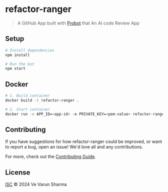 # refactor-ranger

> A GitHub App built with [Probot](https://github.com/probot/probot) that An AI code Review App

## Setup

```sh
# Install dependencies
npm install

# Run the bot
npm start
```

## Docker

```sh
# 1. Build container
docker build -t refactor-ranger .

# 2. Start container
docker run -e APP_ID=<app-id> -e PRIVATE_KEY=<pem-value> refactor-ranger
```

## Contributing

If you have suggestions for how refactor-ranger could be improved, or want to report a bug, open an issue! We'd love all and any contributions.

For more, check out the [Contributing Guide](CONTRIBUTING.md).

## License

[ISC](LICENSE) © 2024 Ve Varun Sharma
